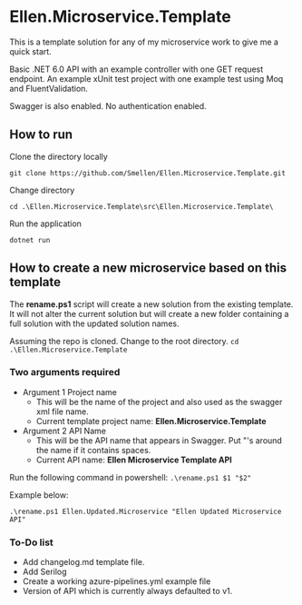# Ellen.Microservice.Template
This is a template solution for any of my microservice work to give me a quick start.

Basic .NET 6.0 API with an example controller with one GET request endpoint.
An example xUnit test project with one example test using Moq and FluentValidation.

Swagger is also enabled. No authentication enabled.

## How to run
Clone the directory locally

    git clone https://github.com/Smellen/Ellen.Microservice.Template.git

Change directory

    cd .\Ellen.Microservice.Template\src\Ellen.Microservice.Template\

Run the application

    dotnet run

## How to create a new microservice based on this template
The <b>rename.ps1</b> script will create a new solution from the existing template. It will not alter the current solution but will create a new folder containing a full solution with the updated solution names.

Assuming the repo is cloned.
Change to the root directory.
`cd .\Ellen.Microservice.Template`

### Two arguments required
- Argument 1 Project name
    - This will be the name of the project and also used as the swagger xml file name.
    - Current template project name: <b>Ellen.Microservice.Template</b>
- Argument 2 API Name
    - This will be the API name that appears in Swagger. Put "'s around the name if it contains spaces.
    - Current API name: <b>Ellen Microservice Template API</b>

Run the following command in powershell: `.\rename.ps1 $1 "$2"`

Example below:

    .\rename.ps1 Ellen.Updated.Microservice "Ellen Updated Microservice API"

### To-Do list
- Add changelog.md template file.
- Add Serilog
- Create a working azure-pipelines.yml example file
- Version of API which is currently always defaulted to v1.